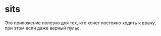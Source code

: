 # sits

Это приложение полезно для тех, кто хочет постояно ходить к врачу, при этом если даже верный пульс.





